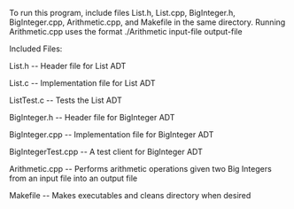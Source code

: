 To run this program, include files List.h, List.cpp, BigInteger.h, BigInteger.cpp, Arithmetic.cpp, and Makefile in the same directory. Running Arithmetic.cpp uses the format ./Arithmetic input-file output-file

Included Files:

List.h -- Header file for List ADT

List.c -- Implementation file for List ADT

ListTest.c -- Tests the List ADT

BigInteger.h -- Header file for BigInteger ADT

BigInteger.cpp -- Implementation file for BigInteger ADT

BigIntegerTest.cpp -- A test client for BigInteger ADT

Arithmetic.cpp -- Performs arithmetic operations given two Big Integers from an input file into an output file

Makefile -- Makes executables and cleans directory when desired
